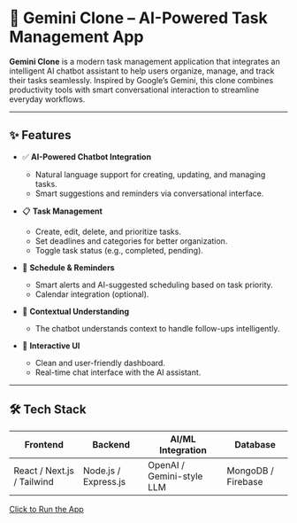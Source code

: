 # 🚀 Gemini Clone – AI-Powered Task Management App

**Gemini Clone** is a modern task management application that integrates an intelligent AI chatbot assistant to help users organize, manage, and track their tasks seamlessly. Inspired by Google’s Gemini, this clone combines productivity tools with smart conversational interaction to streamline everyday workflows.

---

## ✨ Features

- ✅ **AI-Powered Chatbot Integration**
  - Natural language support for creating, updating, and managing tasks.
  - Smart suggestions and reminders via conversational interface.

- 📋 **Task Management**
  - Create, edit, delete, and prioritize tasks.
  - Set deadlines and categories for better organization.
  - Toggle task status (e.g., completed, pending).

- 📅 **Schedule & Reminders**
  - Smart alerts and AI-suggested scheduling based on task priority.
  - Calendar integration (optional).

- 🧠 **Contextual Understanding**
  - The chatbot understands context to handle follow-ups intelligently.

- 💬 **Interactive UI**
  - Clean and user-friendly dashboard.
  - Real-time chat interface with the AI assistant.

---

## 🛠️ Tech Stack

| Frontend     | Backend       | AI/ML Integration     | Database      |
|--------------|----------------|------------------------|----------------|
| React / Next.js / Tailwind | Node.js / Express.js | OpenAI / Gemini-style LLM | MongoDB / Firebase |

[Click to Run the App](https://medical-diagnosis-using-ai-43ruyveuykzjgudq2d8kdc.streamlit.app/)

